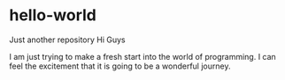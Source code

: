 # hello-world
Just another repository
Hi Guys

I am just trying to make a fresh start into the world of programming. I can feel the excitement that
it is going to be a wonderful journey.
